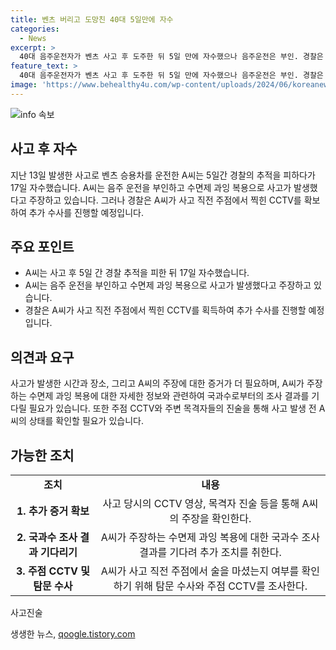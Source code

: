```yaml
---
title: 벤츠 버리고 도망친 40대 5일만에 자수
categories:
  - News
excerpt: >
  40대 음주운전자가 벤츠 사고 후 도주한 뒤 5일 만에 자수했으나 음주운전은 부인. 경찰은 폐쇄회로(CC)TV 영상과 주점 CCTV 등을 확보해 추가 혐의를 적용할 예정. A씨는 수면제 복용과 사고로 인한 두려움으로 도주했다 주장. 사고 전 수면제 성분 확인 중. 네티즌들은 유사 사건에 대한 엄정한 수사를 요구하고 있다.
feature_text: >
  40대 음주운전자가 벤츠 사고 후 도주한 뒤 5일 만에 자수했으나 음주운전은 부인. 경찰은 폐쇄회로(CC)TV 영상과 주점 CCTV 등을 확보해 추가 혐의를 적용할 예정. A씨는 수면제 복용과 사고로 인한 두려움으로 도주했다 주장. 사고 전 수면제 성분 확인 중. 네티즌들은 유사 사건에 대한 엄정한 수사를 요구하고 있다.
image: 'https://www.behealthy4u.com/wp-content/uploads/2024/06/koreanews.jpg'
---
```


<p><img src="https://www.behealthy4u.com/wp-content/uploads/2024/06/koreanews.jpg" alt="info 속보" /></p>

<h2 data-ke-size="size26">사고 후 자수</h2>

<p data-ke-size="size16">지난 13일 발생한 사고로 벤츠 승용차를 운전한 A씨는 5일간 경찰의 추적을 피하다가 17일 자수했습니다. A씨는 음주 운전을 부인하고 수면제 과잉 복용으로 사고가 발생했다고 주장하고 있습니다. 그러나 경찰은 A씨가 사고 직전 주점에서 찍힌 CCTV를 확보하여 추가 수사를 진행할 예정입니다.</p>

<h2 data-ke-size="size26">주요 포인트</h2>

<ul>
  <li> A씨는 사고 후 5일 간 경찰 추적을 피한 뒤 17일 자수했습니다.</li>
  <li> A씨는 음주 운전을 부인하고 수면제 과잉 복용으로 사고가 발생했다고 주장하고 있습니다.</li>
  <li> 경찰은 A씨가 사고 직전 주점에서 찍힌 CCTV를 획득하여 추가 수사를 진행할 예정입니다.</li>
</ul>

<h2 data-ke-size="size26">의견과 요구</h2>

<p data-ke-size="size16">사고가 발생한 시간과 장소, 그리고 A씨의 주장에 대한 증거가 더 필요하며, A씨가 주장하는 수면제 과잉 복용에 대한 자세한 정보와 관련하여 국과수로부터의 조사 결과를 기다릴 필요가 있습니다. 또한 주점 CCTV와 주변 목격자들의 진술을 통해 사고 발생 전 A씨의 상태를 확인할 필요가 있습니다.</p>

<h2 data-ke-size="size26">가능한 조치</h2>

<table>
  <tr>
    <td style="text-align: center; height: 17px;"><b>조치</b></td>
    <td style="text-align: center; height: 17px;"><b>내용</b></td>
  </tr>
  <tr>
    <td style="text-align: center; height: 17px;"><b>1. 추가 증거 확보</b></td>
    <td style="text-align: center; height: 17px;">사고 당시의 CCTV 영상, 목격자 진술 등을 통해 A씨의 주장을 확인한다.</td>
  </tr>
  <tr>
    <td style="text-align: center; height: 17px;"><b>2. 국과수 조사 결과 기다리기</b></td>
    <td style="text-align: center; height: 17px;">A씨가 주장하는 수면제 과잉 복용에 대한 국과수 조사 결과를 기다려 추가 조치를 취한다.</td>
  </tr>
  <tr>
    <td style="text-align: center; height: 17px;"><b>3. 주점 CCTV 및 탐문 수사</b></td>
    <td style="text-align: center; height: 17px;">A씨가 사고 직전 주점에서 술을 마셨는지 여부를 확인하기 위해 탐문 수사와 주점 CCTV를 조사한다.</td>
  </tr>
</table>

<p data-ke-size="size16">사고진술</p>
생생한 뉴스, <a href="https://qoogle.tistory.com" rel="dofollow">qoogle.tistory.com</a>


